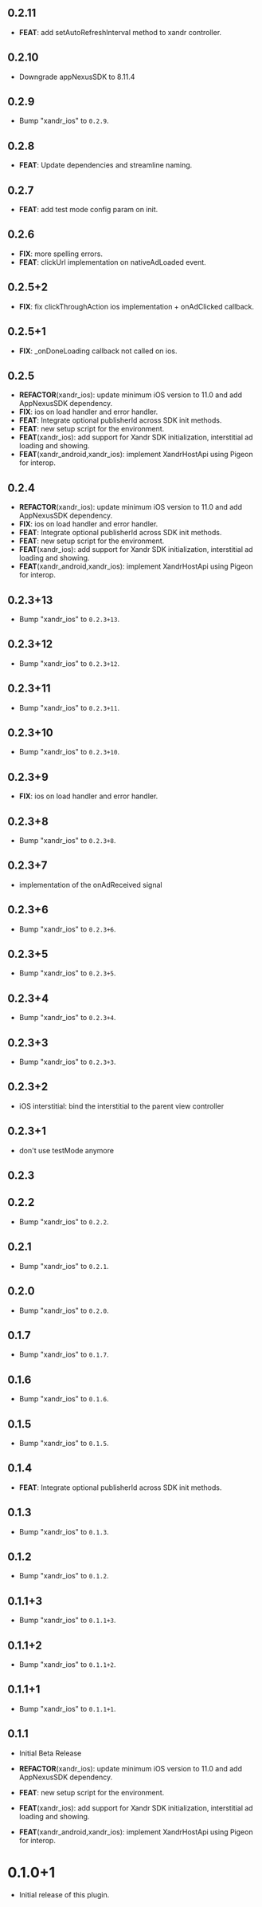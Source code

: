 ## 0.2.11

 - **FEAT**: add setAutoRefreshInterval method to xandr controller.

## 0.2.10

 - Downgrade appNexusSDK to 8.11.4

## 0.2.9

 - Bump "xandr_ios" to `0.2.9`.

## 0.2.8

 - **FEAT**: Update dependencies and streamline naming.

## 0.2.7

 - **FEAT**: add test mode config param on init.

## 0.2.6

 - **FIX**: more spelling errors.
 - **FEAT**: clickUrl implementation on nativeAdLoaded event.

## 0.2.5+2

 - **FIX**: fix clickThroughAction ios implementation + onAdClicked callback.

## 0.2.5+1

 - **FIX**: _onDoneLoading callback not called on ios.

## 0.2.5

 - **REFACTOR**(xandr_ios): update minimum iOS version to 11.0 and add AppNexusSDK dependency.
 - **FIX**: ios on load handler and error handler.
 - **FEAT**: Integrate optional publisherId across SDK init methods.
 - **FEAT**: new setup script for the environment.
 - **FEAT**(xandr_ios): add support for Xandr SDK initialization, interstitial ad loading and showing.
 - **FEAT**(xandr_android,xandr_ios): implement XandrHostApi using Pigeon for interop.

## 0.2.4

 - **REFACTOR**(xandr_ios): update minimum iOS version to 11.0 and add AppNexusSDK dependency.
 - **FIX**: ios on load handler and error handler.
 - **FEAT**: Integrate optional publisherId across SDK init methods.
 - **FEAT**: new setup script for the environment.
 - **FEAT**(xandr_ios): add support for Xandr SDK initialization, interstitial ad loading and showing.
 - **FEAT**(xandr_android,xandr_ios): implement XandrHostApi using Pigeon for interop.

## 0.2.3+13

 - Bump "xandr_ios" to `0.2.3+13`.

## 0.2.3+12

 - Bump "xandr_ios" to `0.2.3+12`.

## 0.2.3+11

 - Bump "xandr_ios" to `0.2.3+11`.

## 0.2.3+10

 - Bump "xandr_ios" to `0.2.3+10`.

## 0.2.3+9

 - **FIX**: ios on load handler and error handler.

## 0.2.3+8

 - Bump "xandr_ios" to `0.2.3+8`.

## 0.2.3+7

 - implementation of the onAdReceived signal

## 0.2.3+6

 - Bump "xandr_ios" to `0.2.3+6`.

## 0.2.3+5

 - Bump "xandr_ios" to `0.2.3+5`.

## 0.2.3+4

 - Bump "xandr_ios" to `0.2.3+4`.

## 0.2.3+3

 - Bump "xandr_ios" to `0.2.3+3`.

## 0.2.3+2

 - iOS interstitial: bind the interstitial to the parent view controller

## 0.2.3+1

 - don't use testMode anymore

## 0.2.3

## 0.2.2

 - Bump "xandr_ios" to `0.2.2`.

## 0.2.1

 - Bump "xandr_ios" to `0.2.1`.

## 0.2.0

 - Bump "xandr_ios" to `0.2.0`.

## 0.1.7

 - Bump "xandr_ios" to `0.1.7`.

## 0.1.6

 - Bump "xandr_ios" to `0.1.6`.

## 0.1.5

 - Bump "xandr_ios" to `0.1.5`.

## 0.1.4

 - **FEAT**: Integrate optional publisherId across SDK init methods.

## 0.1.3

 - Bump "xandr_ios" to `0.1.3`.

## 0.1.2

 - Bump "xandr_ios" to `0.1.2`.

## 0.1.1+3

 - Bump "xandr_ios" to `0.1.1+3`.

## 0.1.1+2

 - Bump "xandr_ios" to `0.1.1+2`.

## 0.1.1+1

 - Bump "xandr_ios" to `0.1.1+1`.

## 0.1.1

 - Initial Beta Release

 - **REFACTOR**(xandr_ios): update minimum iOS version to 11.0 and add AppNexusSDK dependency.
 - **FEAT**: new setup script for the environment.
 - **FEAT**(xandr_ios): add support for Xandr SDK initialization, interstitial ad loading and showing.
 - **FEAT**(xandr_android,xandr_ios): implement XandrHostApi using Pigeon for interop.

# 0.1.0+1

- Initial release of this plugin.